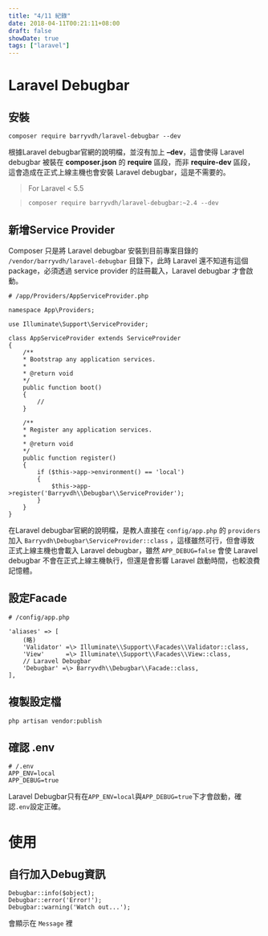 ```yaml
---
title: "4/11 紀錄"
date: 2018-04-11T00:21:11+08:00
draft: false
showDate: true
tags: ["laravel"]
---
```

# Laravel Debugbar

## 安裝

```
composer require barryvdh/laravel-debugbar --dev
```

<!--more-->
根據Laravel debugbar官網的說明檔，並沒有加上 **–dev**，這會使得 Laravel debugbar 被裝在 **composer.json** 的 **require** 區段，而非 **require-dev** 區段，這會造成在正式上線主機也會安裝 Laravel debugbar，這是不需要的。

> For Laravel < 5.5

> `composer require barryvdh/laravel-debugbar:~2.4 --dev `

## 新增Service Provider

Composer 只是將 Laravel debugbar 安裝到目前專案目錄的 `/vendor/barryvdh/laravel-debugbar` 目錄下，此時 Laravel 還不知道有這個 package，必須透過 service provider 的註冊載入，Laravel debugbar 才會啟動。

```
# /app/Providers/AppServiceProvider.php

namespace App\Providers;  
   
use Illuminate\Support\ServiceProvider;  
   
class AppServiceProvider extends ServiceProvider  
{  
    /**  
    * Bootstrap any application services.  
    *  
    * @return void  
    */  
    public function boot()  
    {  
        //  
    }  

    /**  
    * Register any application services.  
    *  
    * @return void  
    */  
    public function register()  
    {  
        if ($this->app->environment() == 'local')  
        {  
            $this->app->register('Barryvdh\\Debugbar\\ServiceProvider');  
        }  
    }  
}
```

在Laravel debugbar官網的說明檔，是教人直接在 `config/app.php` 的 `providers` 加入 `Barryvdh\Debugbar\ServiceProvider::class` ，這樣雖然可行，但會導致正式上線主機也會載入 Laravel debugbar，雖然 `APP_DEBUG=false` 會使 Laravel debugbar 不會在正式上線主機執行，但還是會影響 Laravel 啟動時間，也較浪費記憶體。


## 設定Facade

```
# /config/app.php

'aliases' => [
    (略)
    'Validator' =\> Illuminate\\Support\\Facades\\Validator::class,
    'View'      =\> Illuminate\\Support\\Facades\\View::class,
    // Laravel Debugbar
    'Debugbar' =\> Barryvdh\\Debugbar\\Facade::class,
],
```

## 複製設定檔

```
php artisan vendor:publish
```

## 確認 .env

```
# /.env
APP_ENV=local
APP_DEBUG=true
```

Laravel Debugbar只有在`APP_ENV=local`與`APP_DEBUG=true`下才會啟動，確認```.env```設定正確。

# 使用

## 自行加入Debug資訊

```
Debugbar::info($object);
Debugbar::error('Error!');
Debugbar::warning('Watch out...');
```

會顯示在 ```Message``` 裡
